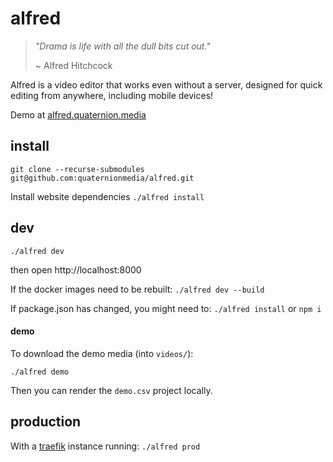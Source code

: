 # alfred
> *"Drama is life with all the dull bits cut out."*
>
>  ~ Alfred Hitchcock

Alfred is a video editor that works even without a server, designed for quick editing from anywhere, including mobile devices!

Demo at [alfred.quaternion.media](https://alfred.quaternion.media)

## install
`git clone --recurse-submodules git@github.com:quaternionmedia/alfred.git`

Install website dependencies
`./alfred install`

## dev
`./alfred dev`

then open http://localhost:8000

If the docker images need to be rebuilt: `./alfred dev --build`

If package.json has changed, you might need to: `./alfred install` or `npm i`

#### demo
To download the demo media (into `videos/`):

`./alfred demo`

Then you can render the `demo.csv` project locally.

## production
With a [traefik](https://containo.us/traefik/) instance running:
`./alfred prod`
